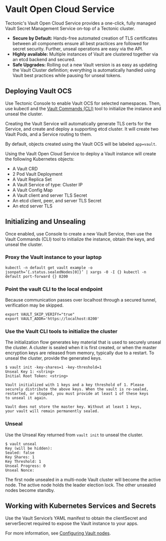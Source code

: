 # Vault Open Cloud Service

Tectonic's Vault Open Cloud Service provides a one-click, fully managed Vault Secret Management Service on-top of a Tectonic cluster.

* **Secure by Default:** Hands-free automated creation of TLS certificates between all components ensure all best practices are followed for secret security. Further, unseal operations are easy via the API.
* **Highly available:** Multiple instances of Vault are clustered together via an etcd backend and secured.
* **Safe Upgrades:** Rolling out a new Vault version is as easy as updating the Vault Cluster definition; everything is automatically handled using Vault best practices while pausing for unseal tokens.

## Deploying Vault OCS

Use Tectonic Console to enable Vault OCS for selected namespaces. Then, use kubectl and the [Vault Commands (CLI)][vault-cli] tool to initialize the instance and unseal the cluster.

Creating the Vault Service will automatically generate TLS certs for the Service, and create and deploy a supporting etcd cluster. It will create two Vault Pods, and a Service routing to them.

By default, objects created using the Vault OCS will be labeled `app=vault`.

Using the Vault Open Cloud Service to deploy a Vault instance will create the following Kubernetes objects:
* A Vault CRD
* 2 Pod Vault Deployment
* A Vault Replica Set
* A Vault Service of type: Cluster IP
* A Vault Config Map
* A Vault client and server TLS Secret
* An etcd client, peer, and server TLS Secret
* An etcd server TLS

## Initializing and Unsealing

Once enabled, use Console to create a new Vault Service, then use the Vault Commands (CLI) tool to initialize the instance, obtain the keys, and unseal the cluster.

### Proxy the Vault instance to your laptop

```
kubectl -n default get vault example -o jsonpath=’{.status.sealedNodes[0]}’ | xargs -0 -I {} kubectl -n default port-forward {} 8200
```

### Point the vault CLI to the local endpoint

Because communication passes over localhost through a secured tunnel, verification may be skipped.

```
export VAULT_SKIP_VERIFY="true"
export VAULT_ADDR='https://localhost:8200'
```

### Use the Vault CLI tools to initialize the cluster

The initialization flow generates key material that is used to securely unseal the cluster. A cluster is sealed when it is first created, or when the master encryption keys are released from memory, typically due to a restart. To unseal the cluster, provide the generated keys.

```
$ vault init -key-shares=1 -key-threshold=1
Unseal Key 1: <string>
Initial Root Token: <string>

Vault initialized with 1 keys and a key threshold of 1. Please
securely distribute the above keys. When the vault is re-sealed,
restarted, or stopped, you must provide at least 1 of these keys
to unseal it again.

Vault does not store the master key. Without at least 1 keys,
your vault will remain permanently sealed.
```

### Unseal

Use the Unseal Key returned from `vault init` to unseal the cluster.

```
$ vault unseal
Key (will be hidden):
Sealed: false
Key Shares: 1
Key Threshold: 1
Unseal Progress: 0
Unseal Nonce:
```

The first node unsealed in a multi-node Vault cluster will become the active node. The active node holds the leader election lock. The other unsealed nodes become standby.

## Working with Kubernetes Services and Secrets

Use the Vault Service’s YAML manifest to obtain the clientSecret and serverSecret required to expose the Vault instance to your apps.

For more information, see [Configuring Vault nodes][configure-vault].


[configure-vault]: https://github.com/coreos-inc/vault-operator/blob/master/doc/user/vault.md
[vault-cli]: https://www.vaultproject.io/docs/install/index.html
